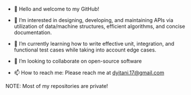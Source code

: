 - 👋 Hello and welcome to my GitHub!


- 👀 I’m interested in designing, developing, and maintaining APIs via utilization of data/machine structures, efficient algorithms, and concise documentation. 
- 🌱 I’m currently learning how to write effective unit, integration, and functional test cases while taking into account edge cases.
- 💞️ I’m looking to collaborate on open-source software
- 📫 How to reach me: Please reach me at dyitani.17@gmail.com


NOTE: Most of my repositories are private!
<!---
danielitaniel/danielitaniel is a ✨ special ✨ repository because its `README.md` (this file) appears on your GitHub profile.
You can click the Preview link to take a look at your changes.
--->
